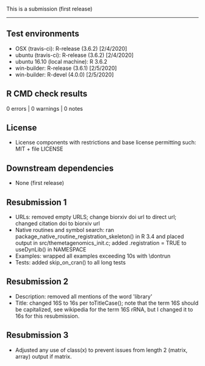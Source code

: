 This is a submission (first release)

---

## Test environments
* OSX (travis-ci): R-release (3.6.2) [2/4/2020]
* ubuntu (travis-ci): R-release (3.6.2) [2/4/2020]
* ubuntu 16.10 (local machine): R 3.6.2
* win-builder: R-release (3.6.1) [2/5/2020]
* win-builder: R-devel (4.0.0) [2/5/2020]

## R CMD check results

0 errors | 0 warnings | 0 notes

## License 

* License components with restrictions and base license permitting such:
  MIT + file LICENSE
  
## Downstream dependencies

* None (first release)

## Resubmission 1

* URLs: removed empty URLS; change biorxiv doi url to direct url; changed citation doi to biorxiv url
* Native routines and symbol search: ran package_native_routine_registration_skeleton() in R 3.4 and
  placed output in src/themetagenomics_init.c; added .registration = TRUE to useDynLib() in NAMESPACE
* Examples: wrapped all examples exceeding 10s with \dontrun
* Tests: added skip_on_cran() to all long tests

## Resubmission 2

* Description: removed all mentions of the word 'library'
* Title: changed 16S to 16s per toTitleCase(); note that the term 16S should be capitalized, see wikipedia
  for the term 16S rRNA, but I changed it to 16s for this resubmission.

## Resubmission 3

* Adjusted any use of class(x) to prevent issues from length 2 (matrix, array) output if matrix.
